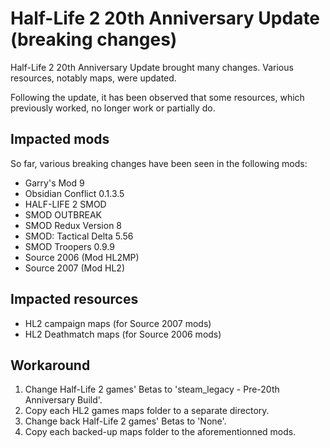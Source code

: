 # Half-Life 2 20th Anniversary Update (breaking changes)

Half-Life 2 20th Anniversary Update brought many changes. Various resources, notably maps, were updated.

Following the update, it has been observed that some resources, which previously worked, no longer work or partially do.

## Impacted mods

So far, various breaking changes have been seen in the following mods:

- Garry's Mod 9
- Obsidian Conflict 0.1.3.5
- HALF-LIFE 2 SMOD
- SMOD OUTBREAK
- SMOD Redux Version 8
- SMOD: Tactical Delta 5.56
- SMOD Troopers 0.9.9
- Source 2006 (Mod HL2MP)
- Source 2007 (Mod HL2)

## Impacted resources

- HL2 campaign maps (for Source 2007 mods)
- HL2 Deathmatch maps (for Source 2006 mods)

## Workaround

1. Change Half-Life 2 games' Betas to 'steam_legacy - Pre-20th Anniversary Build'.
2. Copy each HL2 games maps folder to a separate directory.
3. Change back Half-Life 2 games' Betas to 'None'.
4. Copy each backed-up maps folder to the aforementionned mods.
